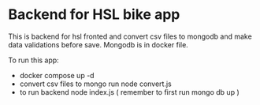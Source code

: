 # Backend for HSL bike app

This is backend for hsl fronted and convert csv files to mongodb and make data validations before save. Mongodb is in docker file.  

To run this app:
- docker compose up -d
- convert csv files to mongo run node convert.js
- to run backend node index.js ( remember to first run mongo db up ) 
